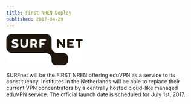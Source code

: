```yaml
---
title: First NREN Deploy
published: 2017-04-29
---
```


![SURFnet](../img/surfnet_logo.png)

SURFnet will be the FIRST NREN offering eduVPN as a service to its 
constituency. Institutes in the Netherlands will be able to replace their 
current VPN concentrators by a centrally hosted cloud-like managed eduVPN 
service. The official launch date is scheduled for July 1st, 2017.
